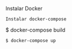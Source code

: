 Instalar Docker
```
Instalar docker-compose
```

$ docker-compose build
```
$ docker-compose up
```
